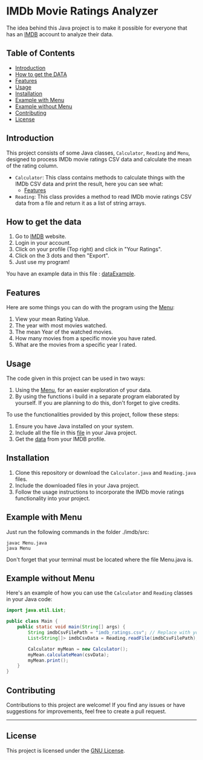 
# IMDb Movie Ratings Analyzer

The idea behind this Java project is to make it possible for everyone 
that has an [IMDB](https://www.imdb.com/) account to analyze their data.



## Table of Contents

- [Introduction](#introduction)
- [How to get the DATA](#how-to-get-the-data)
- [Features](#features)
- [Usage](#usage)
- [Installation](#installation)
- [Example with Menu](#example-with-menu)
- [Example without Menu](#example-without-menu)
- [Contributing](#contributing)
- [License](#license)

## Introduction

This project consists of some Java classes, `Calculator`, `Reading` and `Menu`, designed to process IMDb movie ratings CSV data and calculate the mean of the rating column.

- `Calculator`: This class contains methods to calculate things with the IMDb CSV data and print the result, here you can see what:
  - [Features](#features)
- `Reading`: This class provides a method to read IMDb movie ratings CSV data from a file and return it as a list of string arrays.

## How to get the data

1. Go to [IMDB](https://www.imdb.com/) website.
2. Login in your account.
3. Click on your profile (Top right) and click in "Your Ratings".
4. Click on the 3 dots and then "Export".
5. Just use my program!

You have an example data in this file : [dataExample](dataExample).

## Features

Here are some things you can do with the program using the [Menu](#example-with-menu):
1. View your mean Rating Value.
2. The year with most movies watched.
3. The mean Year of the watched movies.
4. How many movies from a specific movie you have rated.
5. What are the movies from a specific year I rated.


## Usage

The code given in this project can be used in two ways:
1. Using the [Menu](imdb/src/Menu.java), for an easier exploration of your data.
2. By using the functions i build in a separate program elaborated
by yourself. If you are planning to do this, 
don't forget to give credits.

To use the functionalities provided by this project, follow these steps:

1. Ensure you have Java installed on your system.
2. Include all the file in this [file](imdb/src)
 in your Java project.
3. Get the [data](#how-to-get-the-data) from your IMDB profile.

## Installation

1. Clone this repository or download the `Calculator.java` and `Reading.java` files.
2. Include the downloaded files in your Java project.
3. Follow the usage instructions to incorporate the IMDb movie ratings functionality into your project.

## Example with Menu

Just run the following commands in the folder ./imdb/src:


```terminal
javac Menu.java
java Menu
```
Don't forget that your terminal must be located where
the file Menu.java is.

## Example without Menu

Here's an example of how you can use the `Calculator` and `Reading` classes in your Java code:

```java
import java.util.List;

public class Main {
    public static void main(String[] args) {
        String imdbCsvFilePath = "imdb_ratings.csv"; // Replace with your IMDb ratings CSV file path
        List<String[]> imdbCsvData = Reading.readFile(imdbCsvFilePath);

        Calculator myMean = new Calculator();
        myMean.calculateMean(csvData);
        myMean.print();
    }
}
```

## Contributing

Contributions to this project are welcome! If you find any issues or have suggestions for improvements, feel free to create a pull request.

---
## License
This project is licensed under the [GNU License](LICENSE).

